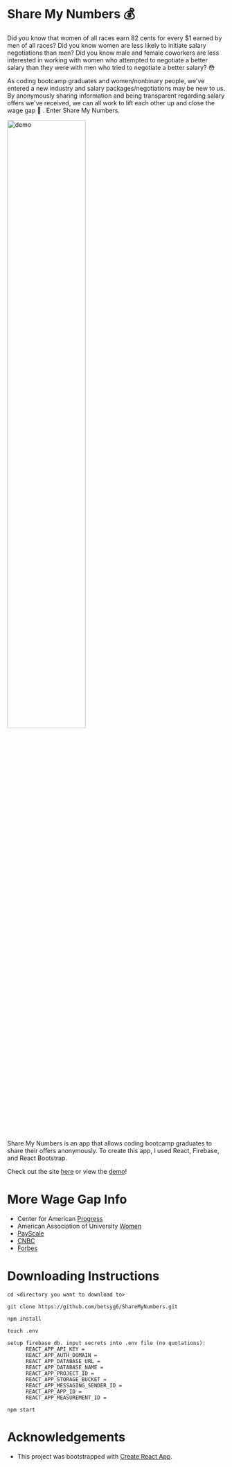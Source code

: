 # Share My Numbers :moneybag:

Did you know that women of all races earn 82 cents for every $1 earned by men of all races? Did you know women are less likely to initiate salary negotiations than men? Did you know male and female coworkers are less interested in working with women who attempted to negotiate a better salary than they were with men who tried to negotiate a better salary? :flushed:

As coding bootcamp graduates and women/nonbinary people, we've entered a new industry and salary packages/negotiations may be new to us. By anonymously sharing information and being transparent regarding salary offers we've received, we can all work to lift each other up and close the wage gap :muscle: . Enter Share My Numbers.

<img src="https://gfycat.com/shortnervousbandicoot" alt="demo" width="60%">

Share My Numbers is an app that allows coding bootcamp graduates to share their offers anonymously. To create this app, I used React, Firebase, and React Bootstrap.

Check out the site [here](https://share-my-numbers.herokuapp.com/) or view the [demo](https://youtu.be/cfJ5FI2Aco0)!

# More Wage Gap Info

- Center for American [Progress](https://www.americanprogress.org/issues/women/reports/2020/03/24/482141/quick-facts-gender-wage-gap/#:~:text=What%20is%20the%20gender%20wage,for%20most%20women%20of%20color.)
- American Association of University [Women](https://www.aauw.org/resources/research/simple-truth/)
- [PayScale](https://www.payscale.com/data/gender-pay-gap)
- [CNBC](https://www.cnbc.com/2019/05/09/8-steps-economists-say-could-help-close-the-gender-pay-gap.html)
- [Forbes](https://www.forbes.com/sites/lizfrazierpeck/2019/08/26/on-womens-equality-day-how-to-fight-the-gender-pay-gap/?sh=16fbde14660b)

# Downloading Instructions

```
cd <directory you want to download to>

git clone https://github.com/betsyg6/ShareMyNumbers.git

npm install

touch .env

setup firebase db. input secrets into .env file (no quotations):
      REACT_APP_API_KEY =
      REACT_APP_AUTH_DOMAIN =
      REACT_APP_DATABASE_URL =
      REACT_APP_DATABASE_NAME =
      REACT_APP_PROJECT_ID =
      REACT_APP_STORAGE_BUCKET =
      REACT_APP_MESSAGING_SENDER_ID =
      REACT_APP_APP_ID =
      REACT_APP_MEASUREMENT_ID =

npm start
```

# Acknowledgements

- This project was bootstrapped with [Create React App](https://github.com/facebook/create-react-app).

